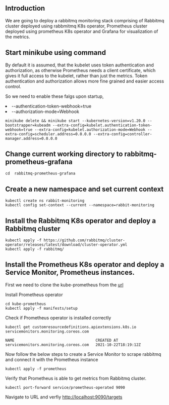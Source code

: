 ## Introduction
We are going to deploy a rabbitmq monitoring stack comprising of Rabbitmq cluster deployed using rabbmitmq K8s operator, Prometheus cluster deployed using prometheus K8s operator and Grafana for visualization of the metrics.

## Start minikube using command

By default it is assumed, that the kubelet uses token authentication and authorization, as otherwise Prometheus needs a client certificate, which gives it full access to the kubelet, rather than just the metrics. Token authentication and authorization allows more fine grained and easier access control.

So we need to enable these falgs upon startup,

<li>--authentication-token-webhook=true

<li>--authorization-mode=Webhook


```
minikube delete && minikube start --kubernetes-version=v1.20.0 --bootstrapper=kubeadm --extra-config=kubelet.authentication-token-webhook=true --extra-config=kubelet.authorization-mode=Webhook --extra-config=scheduler.address=0.0.0.0 --extra-config=controller-manager.address=0.0.0.0
```

## Change current working directory to rabbitmq-prometheus-grafana

```
cd  rabbitmq-prometheus-grafana
```

## Create a new namespace and set current context

```
kubectl create ns rabbit-monitoring
kubectl config set-context --current --namespace=rabbit-monitoring
```

## Install the Rabbitmq K8s operator and deploy a Rabbitmq cluster

```
kubectl apply -f https://github.com/rabbitmq/cluster-operator/releases/latest/download/cluster-operator.yml
kubectl apply -f rabbitmq/
```

## Install the Prometheus K8s operator and deploy a Service Monitor, Prometheus instances.

First we need to clone the kube-prometheus from the [url](https://github.com/prometheus-operator/kube-prometheus#customizing-kube-prometheus)

Install Prometheus operator

```
cd kube-prometheus
kubectl apply -f manifests/setup
```

Check if Prometheus operator is installed correctly

```
kubectl get customresourcedefinitions.apiextensions.k8s.io servicemonitors.monitoring.coreos.com

NAME                                    CREATED AT
servicemonitors.monitoring.coreos.com   2021-10-22T18:19:12Z
```

Now follow the below steps to create a Service Monitor to scrape rabbitmq and connect it with the Prometheus instance

```
kubectl apply -f prometheus
```

Verify that Prometheus is able to get metrics from Rabbitmq cluster.

```
kubectl port-forward service/prometheus-operated 9090
```

Navigate to URL and verfiy [http://localhost:9090/targets](http://localhost:9090/targets)


  
